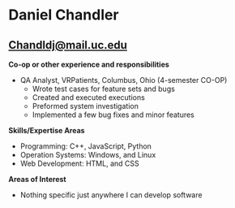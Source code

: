 # Daniel Chandler
## Chandldj@mail.uc.edu
**Co-op or other experience and responsibilities**
* QA Analyst, VRPatients, Columbus, Ohio (4-semester CO-OP)
    * Wrote test cases for feature sets and bugs
    * Created and executed executions
    * Preformed system investigation
    * Implemented a few bug fixes and minor features

**Skills/Expertise Areas**
* Programming: C++, JavaScript, Python
* Operation Systems: Windows, and Linux
* Web Development: HTML, and CSS

**Areas of Interest**
* Nothing specific just anywhere I can develop software